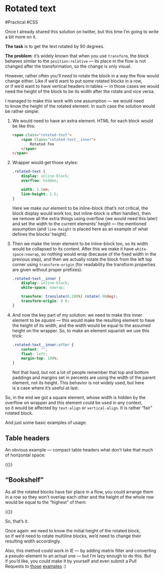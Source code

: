 # Rotated text

#Practical #CSS

Once I already shared this solution on twitter, but this time I’m going to write a bit more on it.

**The task** is to get the text rotated by 90 degrees.

**The problem**: it’s widely known that when you use `transform`, the block behaves similar to the `position:relative` — its place in the flow is not changed after the transformation, so the change is only visual.

However, rather often you’ll _need_ to rotate the block in a way the flow would change either. Like if we’d want to put some rotated blocks in a row, or if we’d want to have vertical headers in tables — in those cases we would need the height of the block to be its width after the rotate and vice versa.

I managed to make this work with one assumption — we would need to know the height of the rotated element. In such case the solution would be rather simple:

1. We would need to have an extra element. HTML for each block would be like this:

    ``` HTML
    <span class="rotated-text">
        <span class="rotated-text__inner">
            Rotated foo
        </span>
    </span>
    ```

2. Wrapper would get those styles:

    ``` CSS
    .rotated-text {
        display: inline-block;
        overflow: hidden;

        width: 1.5em;
        line-height: 1.5;
    }
    ```

    Here we make our element to be inline-block (that’s not critical, the block display would work too, but inline-block is often handier), then we remove all the extra things using overflow (we would need this later) and set the width to the current elements’ height — the mentioned assumption (and `line-height` is placed here as an example of what defines the blocks’ height).

3. Then we make the inner element to be inline-block too, so its width would be collapsed to its content. After this we make it have `white-space:nowrap`, so nothing would wrap (because of the fixed width in the previous step), and then we actually rotate the block from the left top corner using `transform-origin` (for readability the transform properties are given without proper prefixes):

    ``` CSS
    .rotated-text__inner {
        display: inline-block;
        white-space: nowrap;

        transform: translate(0,100%) rotate(-90deg);
        transform-origin: 0 0;
    }
    ```

4. And now the key part of my solution: we need to make this inner element to be _square_ — this would make the resulting element to have the height of its width, and the width would be equal to the assumed height on the wrapper. So, to make an element squarish we use this trick:

    ``` CSS
    .rotated-text__inner:after {
        content: "";
        float: left;
        margin-top: 100%;
    }
    ```

    Not that hard, but not a lot of people remember that top and bottom paddings and margins set in percents are using the width of the parent element, not its height. This behavior is not widely used, but here is a case where it’s useful at last.

So, in the end we got a square element, whose width is hidden by the overflow on wrapper and this element could be used in any context, so it would be affected by `text-align` or `vertical-align`. It is rather “fair” rotated block.

And just some basic examples of usage:

## Table headers

An obvious example — compact table headers what don’t take that much of horizontal space:

{{<Partial src="rotated-text.html" />}}

## “Bookshelf”

As all the rotated blocks have fair place in a flow, you could arrange them in a row so they won’t overlap each other and the height of the whole row would be equal to the “highest” of them:

{{<Partial src="rotated-text_books.html" />}}

So, that’s it.

Once again: we need to know the initial height of the rotated block, so if we’d need to rotate multiline blocks, we’d need to change their resulting width accordingly.

Also, this method could work in IE — by adding matrix filter and converting a pseudo-element to an actual one — but I’m lazy enough to do this. But if you’d like, you could make it by yourself and even submit a Pull Requests to [those](https://github.com/kizu/kizu.github.com/blob/master/demos/rotated-text.html) [examples](https://github.com/kizu/kizu.github.com/blob/master/demos/rotated-text_books.html) :)
